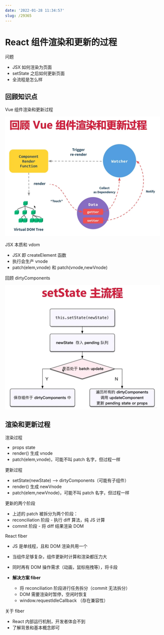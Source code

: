 ```yaml
---
date: '2022-01-28 11:34:57'
slug: /29365
---
```


# React 组件渲染和更新的过程

问题

- JSX 如何渲染为页面
- setState 之后如何更新页面
- 全流程是怎么样

## 回顾知识点

Vue 组件渲染和更新过程

![vue](./images/vue-20220128113837.webp)

JSX 本质和 vdom

- JSX 即 createElement 函数
- 执行会生产 vnode
- patch(elem,vnode) 和 patch(vnode,newVnode)

回顾 dirtyComponents 

![react](./images/react-20220128104511.webp)

## 渲染和更新过程

渲染过程

- props state
- render() 生成 vnode
- patch(elem,vnode)，可能不叫 patch 名字，但过程一样

更新过程

- setState(newState) --> dirtyComponents（可能有子组件）
- render() 生成 newVnode
- patch(elem,newVnode)，可能不叫 patch 名字，但过程一样

更新的两个阶段

- 上述的 patch 被拆分为两个阶段：
- reconciliation 阶段 - 执行 diff 算法，纯 JS 计算
- commit 阶段 - 将 diff 结果渲染 DOM 

React fiber

- JS 是单线程，且和 DOM  渲染共用一个
- 当组件足够复杂，组件更新时计算和渲染都压力大
- 同时再有 DOM 操作需求（动画，鼠标拖拽等），将卡段
  
- **解决方案 fiber**
  - 将 reconciliation 阶段进行任务拆分（commit 无法拆分）
  - DOM 需要渲染时暂停，空闲时恢复
  - window.requestIdleCallback （存在兼容性）

关于 fiber

- React 内部运行机制，开发者体会不到
- 了解背景和基本概念即可



